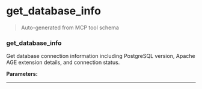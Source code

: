 # get_database_info

> Auto-generated from MCP tool schema

### get_database_info

Get database connection information including PostgreSQL version, Apache AGE extension details, and connection status.

**Parameters:**



---
